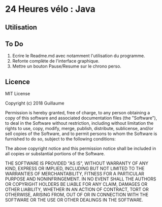 # 24 Heures vélo : Java

## Utilisation

## To Do 

1. Ecrire le Readme.md avec notamment l'utilisation du programme.
2. Refonte complète de l'interface graphique.
3. Mettre un bouton Pause/Resume sur le chrono perso.

## Licence

MIT License

Copyright (c) 2018 Guillaume

Permission is hereby granted, free of charge, to any person obtaining a copy
of this software and associated documentation files (the "Software"), to deal
in the Software without restriction, including without limitation the rights
to use, copy, modify, merge, publish, distribute, sublicense, and/or sell
copies of the Software, and to permit persons to whom the Software is
furnished to do so, subject to the following conditions:

The above copyright notice and this permission notice shall be included in all
copies or substantial portions of the Software.

THE SOFTWARE IS PROVIDED "AS IS", WITHOUT WARRANTY OF ANY KIND, EXPRESS OR
IMPLIED, INCLUDING BUT NOT LIMITED TO THE WARRANTIES OF MERCHANTABILITY,
FITNESS FOR A PARTICULAR PURPOSE AND NONINFRINGEMENT. IN NO EVENT SHALL THE
AUTHORS OR COPYRIGHT HOLDERS BE LIABLE FOR ANY CLAIM, DAMAGES OR OTHER
LIABILITY, WHETHER IN AN ACTION OF CONTRACT, TORT OR OTHERWISE, ARISING FROM,
OUT OF OR IN CONNECTION WITH THE SOFTWARE OR THE USE OR OTHER DEALINGS IN THE
SOFTWARE.
